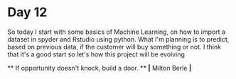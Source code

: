 # Day 12

So today I start with some basics of Machine Learning, on how to import a dataset in spyder and Rstudio using python.
What I'm planning is to predict, based on previous data, if the customer will buy something or not.
I think that it's a good start so let's how this project will be evolving


** If opportunity doesn't knock, build a door. **
**|** Milton Berle **|**
